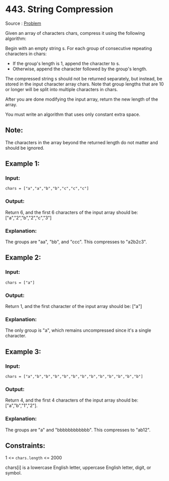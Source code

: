 # 443. String Compression

Source : [Problem](https://leetcode.com/problems/string-compression)

Given an array of characters chars, compress it using the following algorithm:

Begin with an empty string s. For each group of consecutive repeating characters in chars:

- If the group's length is 1, append the character to s.
- Otherwise, append the character followed by the group's length.

The compressed string s should not be returned separately, but instead, be stored in the input character array chars. Note that group lengths that are 10 or longer will be split into multiple characters in chars.

After you are done modifying the input array, return the new length of the array.

You must write an algorithm that uses only constant extra space.

## Note:

The characters in the array beyond the returned length do not matter and should be ignored.

## Example 1:

### Input:

    chars = ["a","a","b","b","c","c","c"]

### Output:

Return 6, and the first 6 characters of the input array should be: ["a","2","b","2","c","3"]

### Explanation:

The groups are "aa", "bb", and "ccc". This compresses to "a2b2c3".

## Example 2:

### Input:

    chars = ["a"]

### Output:

Return 1, and the first character of the input array should be: ["a"]

### Explanation:

The only group is "a", which remains uncompressed since it's a single character.

## Example 3:

### Input:

    chars = ["a","b","b","b","b","b","b","b","b","b","b","b","b"]

### Output:

Return 4, and the first 4 characters of the input array should be: ["a","b","1","2"].

### Explanation:

The groups are "a" and "bbbbbbbbbbbb". This compresses to "ab12".

## Constraints:

1 <= `chars.length` <= 2000

chars[i] is a lowercase English letter, uppercase English letter, digit, or symbol.
